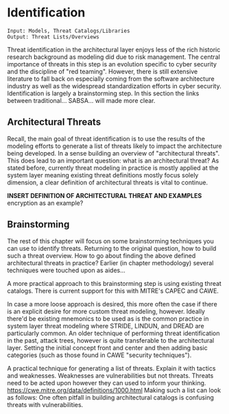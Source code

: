 # Identification

```
Input: Models, Threat Catalogs/Libraries
Output: Threat Lists/Overviews
```
Threat identification in the architectural layer enjoys less of the rich historic research background as modeling did due to risk management.
The central importance of threats in this step is an evolution specific to cyber security and the discipline of "red teaming".
However, there is still extensive literature to fall back on especially coming from the software architecture industry as well as the widespread standardization efforts in cyber security.
Identification is largely a brainstorming step.
In this section the links between traditional... SABSA... will made more clear.


## Architectural Threats
Recall, the main goal of threat identification is to use the results of the modeling efforts to generate a list of threats likely to impact the architecture being developed.
In a sense building an overview of "architectural threats".
This does lead to an important question: what is an architectural threat?
As stated before, currently threat modeling in practice is mostly applied at the system layer meaning existing threat definitions mostly focus solely dimension, a clear definition of architectural threats is vital to continue.

**INSERT DEFINITION OF ARCHITECTURAL THREAT AND EXAMPLES**
encryption as an example?

## Brainstorming
The rest of this chapter will focus on some brainstorming techniques you can use to identify threats.
Returning to the original question, how to build such a threat overview.
How to go about finding the above defined architectural threats in practice?
Earlier (in chapter methodology) several techniques were touched upon as aides...

A more practical approach to this brainstorming step is using existing threat catalogs.
There is current support for this with MITRE's CAPEC and CAWE.

In case a more loose approach is desired, this more often the case if there is an explicit desire for more custom threat modeling, however.
Ideally there'd be existing mnemonics to be used as is the common practice in system layer threat modeling where STRIDE, LINDUN, and DREAD are particularly common.
An older technique of performing threat identification in the past, attack trees, however is quite transferable to the architectural layer.
Setting the initial concept front and center and then adding basic categories (such as those found in CAWE "security techniques").


A practical technique for generating a list of threats.
Explain it with tactics and weaknesses. Weaknesses are vulnerabilities but not threats.
Threats need to be acted upon however they can used to inform your thinking.
https://cwe.mitre.org/data/definitions/1000.html
Making such a list can look as follows:
One often pitfall in building architectural catalogs is confusing threats with vulnerabilities.

